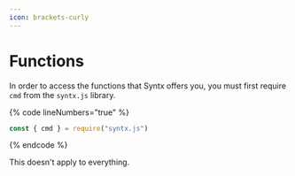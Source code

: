 ```yaml
---
icon: brackets-curly
---
```


# Functions

In order to access the functions that Syntx offers you, you must first require `cmd` from the `syntx.js` library.

{% code lineNumbers="true" %}
```javascript
const { cmd } = require("syntx.js")
```
{% endcode %}

This doesn't apply to everything.
